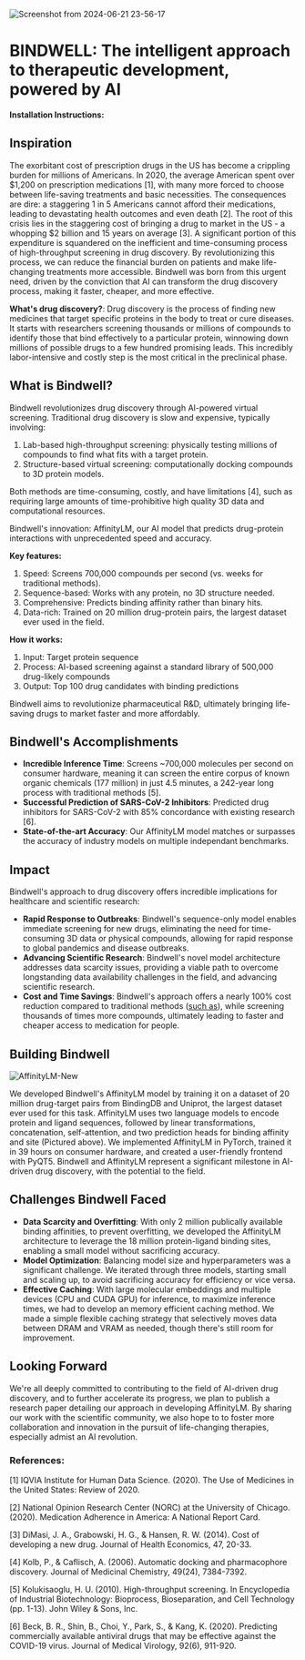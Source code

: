 ![Screenshot from 2024-06-21 23-56-17](https://github.com/trrt-good/Bindwell/assets/91699644/b52e4798-2faa-4b2c-a40b-7edfd722c8bb)

# **BINDWELL: The intelligent approach to therapeutic development, powered by AI**

**Installation Instructions:** 

**Inspiration**
---------------

The exorbitant cost of prescription drugs in the US has become a crippling burden for millions of Americans. In 2020, the average American spent over $1,200 on prescription medications [1], with many more forced to choose between life-saving treatments and basic necessities. The consequences are dire: a staggering 1 in 5 Americans cannot afford their medications, leading to devastating health outcomes and even death [2]. The root of this crisis lies in the staggering cost of bringing a drug to market in the US - a whopping $2 billion and 15 years on average [3]. A significant portion of this expenditure is squandered on the inefficient and time-consuming process of high-throughput screening in drug discovery. By revolutionizing this process, we can reduce the financial burden on patients and make life-changing treatments more accessible. Bindwell was born from this urgent need, driven by the conviction that AI can transform the drug discovery process, making it faster, cheaper, and more effective.

**What's drug discovery?**: Drug discovery is the process of finding new medicines that target specific proteins in the body to treat or cure diseases. It starts with researchers screening thousands or millions of compounds to identify those that bind effectively to a particular protein, winnowing down millions of possible drugs to a few hundred promising leads. This incredibly labor-intensive and costly step is the most critical in the preclinical phase.

**What is Bindwell?**
---------------

Bindwell revolutionizes drug discovery through AI-powered virtual screening. Traditional drug discovery is slow and expensive, typically involving:

1. Lab-based high-throughput screening: physically testing millions of compounds to find what fits with a target protein.
2. Structure-based virtual screening: computationally docking compounds to 3D protein models.

Both methods are time-consuming, costly, and have limitations [4], such as requiring large amounts of time-prohibitive high quality 3D data and computational resources.

Bindwell's innovation: AffinityLM, our AI model that predicts drug-protein interactions with unprecedented speed and accuracy.

**Key features:**
1. Speed: Screens 700,000 compounds per second (vs. weeks for traditional methods).
2. Sequence-based: Works with any protein, no 3D structure needed.
3. Comprehensive: Predicts binding affinity rather than binary hits.
4. Data-rich: Trained on 20 million drug-protein pairs, the largest dataset ever used in the field.

**How it works:**
1. Input: Target protein sequence
2. Process: AI-based screening against a standard library of 500,000 drug-likely compounds
3. Output: Top 100 drug candidates with binding predictions

Bindwell aims to revolutionize pharmaceutical R&D, ultimately bringing life-saving drugs to market faster and more affordably.

**Bindwell's Accomplishments**
---------------------------------

* **Incredible Inference Time**: Screens ~700,000 molecules per second on consumer hardware, meaning it can screen the entire corpus of known organic chemicals (177 million) in just 4.5 minutes, a 242-year long process with traditional methods [5].
* **Successful Prediction of SARS-CoV-2 Inhibitors**: Predicted drug inhibitors for SARS-CoV-2 with 85% concordance with existing research [6].
* **State-of-the-art Accuracy**: Our AffinityLM model matches or surpasses the accuracy of industry models on multiple independant benchmarks.

**Impact**
---------------

Bindwell's approach to drug discovery offers incredible implications for healthcare and scientific research:

* **Rapid Response to Outbreaks**: Bindwell's sequence-only model enables immediate screening for new drugs, eliminating the need for time-consuming 3D data or physical compounds, allowing for rapid response to global pandemics and disease outbreaks.
* **Advancing Scientific Research**: Bindwell's novel model architecture addresses data scarcity issues, providing a viable path to overcome longstanding data availability challenges in the field, and advancing scientific research.
* **Cost and Time Savings**: Bindwell's approach offers a nearly 100% cost reduction compared to traditional methods ([such as](https://www.colorado.edu/lab/hts/rates)), while screening thousands of times more compounds, ultimately leading to faster and cheaper access to medication for people.

**Building Bindwell**
-------------------

![AffinityLM-New](https://github.com/trrt-good/Bindwell/assets/91699644/0deb2bfa-faa0-4678-91e0-cbe0f29be8b4)

We developed Bindwell's AffinityLM model by training it on a dataset of 20 million drug-target pairs from BindingDB and Uniprot, the largest dataset ever used for this task. AffinityLM uses two language models to encode protein and ligand sequences, followed by linear transformations, concatenation, self-attention, and two prediction heads for binding affinity and site (Pictured above). We implemented AffinityLM in PyTorch, trained it in 39 hours on consumer hardware, and created a user-friendly frontend with PyQT5. Bindwell and AffinityLM represent a significant milestone in AI-driven drug discovery, with the potential to the field.

**Challenges Bindwell Faced**
-----------------------

* **Data Scarcity and Overfitting**: With only 2 million publically available binding affinities, to prevent overfitting, we developed the AffinityLM architecture to leverage the 18 million protein-ligand binding sites, enabling a small model without sacrificing accuracy.
* **Model Optimization**: Balancing model size and hyperparameters was a significant challenge. We iterated through three models, starting small and scaling up, to avoid sacrificing accuracy for efficiency or vice versa.
* **Effective Caching**: With large molecular embeddings and multiple devices (CPU and CUDA GPU) for inference, to maximize inference times, we had to develop an memory efficient caching method. We made a simple flexible caching strategy that selectively moves data between DRAM and VRAM as needed, though there's still room for improvement. 

**Looking Forward**
---------------------------

We're all deeply committed to contributing to the field of AI-driven drug discovery, and to further accelerate its progress, we plan to publish a research paper detailing our approach in developing AffinityLM. By sharing our work with the scientific community, we also hope to to foster more collaboration and innovation in the pursuit of life-changing therapies, especially admist an AI revolution.

### References:

[1] IQVIA Institute for Human Data Science. (2020). The Use of Medicines in the United States: Review of 2020.

[2] National Opinion Research Center (NORC) at the University of Chicago. (2020). Medication Adherence in America: A National Report Card.

[3] DiMasi, J. A., Grabowski, H. G., & Hansen, R. W. (2014). Cost of developing a new drug. Journal of Health Economics, 47, 20-33.

[4] Kolb, P., & Caflisch, A. (2006). Automatic docking and pharmacophore discovery. Journal of Medicinal Chemistry, 49(24), 7384-7392.

[5] Kolukisaoglu, H. U. (2010). High-throughput screening. In Encyclopedia of Industrial Biotechnology: Bioprocess, Bioseparation, and Cell Technology (pp. 1-13). John Wiley & Sons, Inc.

[6] Beck, B. R., Shin, B., Choi, Y., Park, S., & Kang, K. (2020). Predicting commercially available antiviral drugs that may be effective against the COVID-19 virus. Journal of Medical Virology, 92(6), 911-920.
